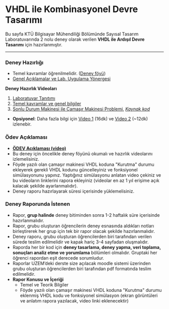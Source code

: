 # VHDL ile Kombinasyonel Devre Tasarımı
Bu sayfa KTÜ Bilgisayar Mühendiliği Bölümünde Sayısal Tasarım Laboratuvarında 2 nolu deney olarak verilen  **VHDL ile Ardışıl Devre Tasarımı** için hazırlanmıştır.

---

### Deney Hazırlığı
* Temel kavramlar öğrenilmelidir. ([Deney föyü](https://www.ktu.edu.tr/dosyalar/bilgisayar_8a5d5.pdf))
* [Genel Açıklamalar ve Lab. Uygulama Yönergesi](https://docs.google.com/document/d/1QmXaHd2HeeSVDXp7UfI83uhN4SyQ2lyejMCl-dehbYc/edit#)

**Deney Hazırlık Videoları**
1. [Laboratuvar Tanıtımı](https://youtu.be/m1h4yaRUZNo)
2. [Temel kavramlar ve genel bilgiler](https://youtu.be/GM-62MMqvH8)
3. [Sonlu Durum Makinesi ile Çamaşır Makinesi Problemi](https://youtu.be/FWAJL-FcpYs), _[Kaynak kod](eHam.vhd)_ 
* **Opsiyonel**: Daha fazla bilgi için [Video 1](https://youtu.be/Z6Ql3Jw2hTU) (16dk) ve [Video 2](https://youtu.be/cg_CRbJMDLM) (~12dk) izlenebir.

### Ödev Açıklaması
* **[ÖDEV Açıklaması (video)](https://youtu.be/v5daz6YzBmk)**
* Bu deney için öncelikle deney föyünü okumalı ve hazırlık videolarını izlemelisiniz.
* Föyde yazılı olan çamaşır makinesi VHDL koduna "Kurutma" durumu ekleyerek gerekli VHDL kodunu güncelleyiniz ve fonksiyonel simülasyonunu yapınız. Yaptığınız simülasyonu anlatan video çekiniz ve bu videoların linklerini rapora ekleyiniz (videolar en az 1 yıl erişime açık kalacak şekilde ayarlanmalıdır).
* Deney raporu hazırlayarak süresi içerisinde yüklemelisiniz.

### Deney Raporunda İstenen
* Rapor, **grup halinde** deney bitiminden sonra 1-2 haftalık süre içerisinde hazırlanmalıdır.
* Rapor, grubu oluşturan öğrencilerin deney esnasında aldıkları notları birleştirerek her grup için tek bir rapor olacak şekilde hazırlanmalıdır.
* Deney raporu, grubu oluşturan öğrencilerden biri tarafından verilen sürede teslim edilmelidir ve kapak hariç 3-4 sayfadan oluşmalıdır.
* Raporda her bir kod için **deney tasarlama, deney yapma, veri toplama, sonuçları analiz etme ve yorumlama** bölümleri olmalıdır. Gruptaki her öğrenci rapordan eşit derecede sorumludur.
* Raporlar UZEM’deki derste size açılacak moodle sistemi üzerinden grubu oluşturan öğrencilerden biri tarafından pdf formatında teslim edilmelidir.
* **Rapor Konusu ve İçeriği**
  * Temel ve Teorik Bilgiler
  * Föyde yazılı olan çamaşır makinesi VHDL koduna "Kurutma" durumu eklenmiş VHDL kodu ve fonksiyonel simülasyon (ekran görüntüleri ve anlatım rapora yazılacak, video linki eklenecektir)